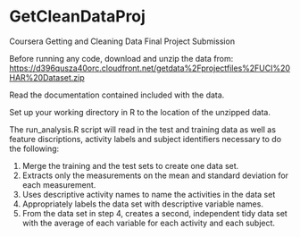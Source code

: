 # GetCleanDataProj
Coursera Getting and Cleaning Data Final Project Submission

Before running any code, download and unzip the data from: 
https://d396qusza40orc.cloudfront.net/getdata%2Fprojectfiles%2FUCI%20HAR%20Dataset.zip

Read the documentation contained included with the data.  

Set up your working directory in R to the location of the unzipped data.

The run_analysis.R script will read in the test and training data as well as feature discriptions, activity labels and subject identifiers necessary to do the following:
  1. Merge the training and the test sets to create one data set.
  2. Extracts only the measurements on the mean and standard deviation for each measurement.
  3. Uses descriptive activity names to name the activities in the data set
  4. Appropriately labels the data set with descriptive variable names.
  5. From the data set in step 4, creates a second, independent tidy data set with the average of each variable for each activity and each      subject.
